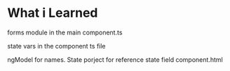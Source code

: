 # What i Learned

forms module in the main component.ts

state vars in the component ts file

ngModel for names. State porject for reference state field component.html
